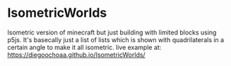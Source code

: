 # IsometricWorlds
Isometric version of minecraft but just building with limited blocks using p5js. It's basecally just a list of lists which is shown with quadrilaterals in a certain angle to make it all isometric.
live example at: https://diegoochoaa.github.io/IsometricWorlds/
